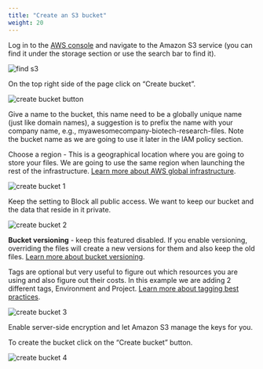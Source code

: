```yaml
---
title: "Create an S3 bucket"
weight: 20
---
```


Log in to the [AWS console](https://console.aws.amazon.com/) and navigate to 
the Amazon S3 service (you can find it under the storage section or use the 
search bar to find it).

![find s3](/static/images/compute_and_storage/01_find_s3.png)

On the top right side of the page click on “Create bucket”.

![create bucket button](/static/images/compute_and_storage/01_s3_create_bucket_button.png)

Give a name to the bucket, this name need to be a globally unique name (just 
like domain names), a suggestion is to prefix the name with your company name, 
e.g., myawesomecompany-biotech-research-files. Note the bucket name as we are 
going to use it later in the IAM policy section.

Choose a region - This is a geographical location where you are going to store 
your files. We are going to use the same region when launching the rest of the 
infrastructure. 
[Learn more about AWS global infrastructure](https://aws.amazon.com/about-aws/global-infrastructure/regions_az/).

![create bucket 1](/static/images/compute_and_storage/02_create_bucket_1.png)

Keep the setting to Block all public access. We want to keep our bucket and the 
data that reside in it private.

![create bucket 2](/static/images/compute_and_storage/02_create_bucket_2.png)

**Bucket versioning** \- keep this featured disabled. If you enable versioning, 
overriding the files will create a new versions for them and also keep the old 
files. 
[Learn more about bucket versioning](https://docs.aws.amazon.com/AmazonS3/latest/dev/Versioning.html).

Tags are optional but very useful to figure out which resources you are using 
and also figure out their costs. In this example we are adding 2 different 
tags, Environment and Project. 
[Learn more about tagging best practices](https://d1.awsstatic.com/whitepapers/aws-tagging-best-practices.pdf).

![create bucket 3](/static/images/compute_and_storage/02_create_bucket_3.png)

Enable server-side encryption and let Amazon S3 manage the keys for you.

To create the bucket click on the “Create bucket” button.

![create bucket 4](/static/images/compute_and_storage/02_create_bucket_4.png)


